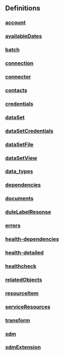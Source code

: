 
<a name="definitions"></a>
## Definitions

<a name="ref-account"></a>
### [account](definitions/account.md#account)

<a name="ref-availabledates"></a>
### [availableDates](definitions/availableDates.md#availabledates)

<a name="ref-batch"></a>
### [batch](definitions/batch.md#batch)

<a name="ref-connection"></a>
### [connection](definitions/connection.md#connection)

<a name="ref-connector"></a>
### [connector](definitions/connector.md#connector)

<a name="ref-contacts"></a>
### [contacts](definitions/contacts.md#contacts)

<a name="ref-credentials"></a>
### [credentials](definitions/credentials.md#credentials)

<a name="ref-dataset"></a>
### [dataSet](definitions/dataSet.md#dataset)

<a name="ref-datasetcredentials"></a>
### [dataSetCredentials](definitions/dataSetCredentials.md#datasetcredentials)

<a name="ref-datasetfile"></a>
### [dataSetFile](definitions/dataSetFile.md#datasetfile)

<a name="ref-datasetview"></a>
### [dataSetView](definitions/dataSetView.md#datasetview)

<a name="ref-data_types"></a>
### [data_types](definitions/data_types.md#data_types)

<a name="ref-dependencies"></a>
### [dependencies](definitions/dependencies.md#dependencies)

<a name="ref-documents"></a>
### [documents](definitions/documents.md#documents)

<a name="ref-dulelabelresonse"></a>
### [duleLabelResonse](definitions/duleLabelResonse.md#dulelabelresonse)

<a name="ref-errors"></a>
### [errors](definitions/errors.md#errors)

<a name="ref-health-dependencies"></a>
### [health-dependencies](definitions/health-dependencies.md#health-dependencies)

<a name="ref-health-detailed"></a>
### [health-detailed](definitions/health-detailed.md#health-detailed)

<a name="ref-healthcheck"></a>
### [healthcheck](definitions/healthcheck.md#healthcheck)

<a name="ref-relatedobjects"></a>
### [relatedObjects](definitions/relatedObjects.md#relatedobjects)

<a name="ref-resourceitem"></a>
### [resourceItem](definitions/resourceItem.md#resourceitem)

<a name="ref-serviceresources"></a>
### [serviceResources](definitions/serviceResources.md#serviceresources)

<a name="ref-transform"></a>
### [transform](definitions/transform.md#transform)

<a name="ref-xdm"></a>
### [xdm](definitions/xdm.md#xdm)

<a name="ref-xdmextension"></a>
### [xdmExtension](definitions/xdmExtension.md#xdmextension)


